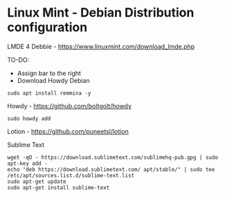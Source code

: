 # Linux Mint - Debian Distribution configuration

LMDE 4 Debbie - https://www.linuxmint.com/download_lmde.php

TO-DO:
- Assign bar to the right
- Download Howdy Debian

```
sudo apt install remmina -y
```

Howdy - https://github.com/boltgolt/howdy
```
sudo howdy add
```

Lotion - https://github.com/puneetsl/lotion

Sublime Text
```
wget -qO - https://download.sublimetext.com/sublimehq-pub.gpg | sudo apt-key add -
echo "deb https://download.sublimetext.com/ apt/stable/" | sudo tee /etc/apt/sources.list.d/sublime-text.list
sudo apt-get update
sudo apt-get install sublime-text
```
